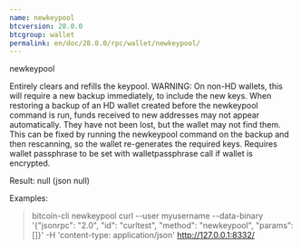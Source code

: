 ```yaml
---
name: newkeypool
btcversion: 28.0.0
btcgroup: wallet
permalink: en/doc/28.0.0/rpc/wallet/newkeypool/
---
```


newkeypool

Entirely clears and refills the keypool.
WARNING: On non-HD wallets, this will require a new backup immediately, to include the new keys.
When restoring a backup of an HD wallet created before the newkeypool command is run, funds received to
new addresses may not appear automatically. They have not been lost, but the wallet may not find them.
This can be fixed by running the newkeypool command on the backup and then rescanning, so the wallet
re-generates the required keys.
Requires wallet passphrase to be set with walletpassphrase call if wallet is encrypted.

Result:
null    (json null)

Examples:
> bitcoin-cli newkeypool 
> curl --user myusername --data-binary '{"jsonrpc": "2.0", "id": "curltest", "method": "newkeypool", "params": []}' -H 'content-type: application/json' http://127.0.0.1:8332/



